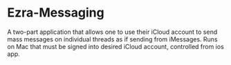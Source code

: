 # Ezra-Messaging

A two-part application that allows one to use their iCloud account to send mass messages on individual threads as if sending from iMessages. Runs on Mac that must be signed into desired iCloud account, controlled from ios app.
